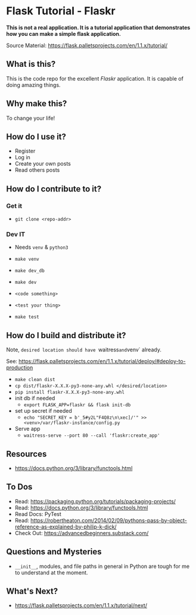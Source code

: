 # Flask Tutorial - Flaskr

__This is not a real application. It is a tutorial application that demonstrates how you can make a simple flask application.__

Source Material: https://flask.palletsprojects.com/en/1.1.x/tutorial/

## What is this?

This is the code repo for the excellent _Flaskr_ application. It is capable of doing amazing things.

## Why make this?

To change your life!

## How do I use it?

- Register
- Log in
- Create your own posts
- Read others posts

## How do I contribute to it?

### Get it

- `git clone <repo-addr>`

### Dev IT 

- Needs `venv` & `python3`

- `make venv`
- `make dev_db`
- `make dev`
- `<code something>`
- `<test your thing>`
- `make test`

## How do I build and distribute it?

Note, `desired location should have `waitress` and `venv` already.

See: https://flask.palletsprojects.com/en/1.1.x/tutorial/deploy/#deploy-to-production

- `make clean dist`
- `cp dist/flaskr-X.X.X-py3-none-any.whl </desired/location>`
- `pip install flaskr-X.X.X-py3-none-any.whl`
- init db if needed
	- `export FLASK_APP=flaskr && flask init-db`
- set up secret if needed
	- `echo "SECRET_KEY = b'_5#y2L"F4Q8z\n\xec]/'" >> <venv>/var/flaskr-instance/config.py`
- Serve app
	- `waitress-serve --port 80 --call 'flaskr:create_app'`

## Resources

- https://docs.python.org/3/library/functools.html

## To Dos

- Read: https://packaging.python.org/tutorials/packaging-projects/
- Read: https://docs.python.org/3/library/functools.html
- Read Docs: PyTest
- Read: https://robertheaton.com/2014/02/09/pythons-pass-by-object-reference-as-explained-by-philip-k-dick/
- Check Out: https://advancedbeginners.substack.com/

## Questions and Mysteries

- `__init__`, modules, and file paths in general in Python are tough for me to understand at the moment.

## What's Next?

- https://flask.palletsprojects.com/en/1.1.x/tutorial/next/